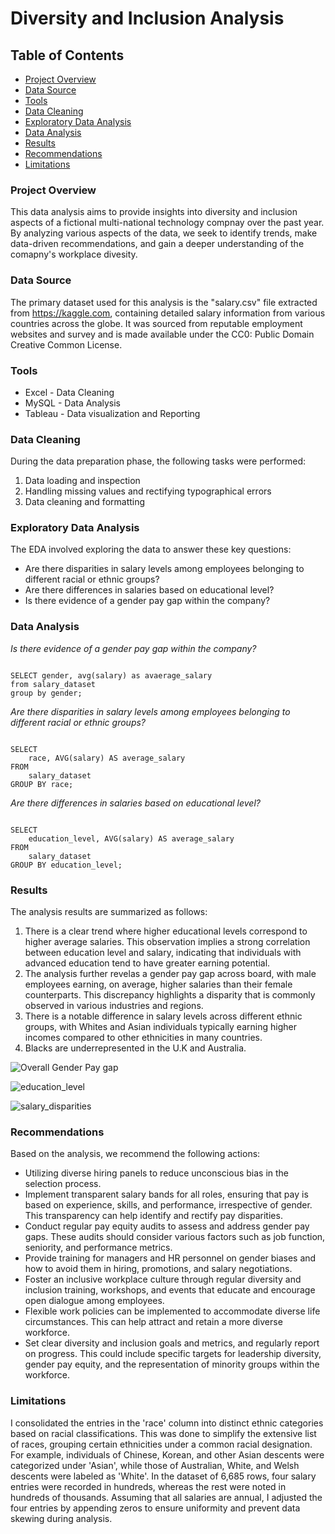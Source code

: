 # Diversity and Inclusion Analysis


## Table of Contents

- [Project Overview](#project-overview)
- [Data Source](#data-source)
- [Tools](#tools)
- [Data Cleaning](#data-cleaning)
- [Exploratory Data Analysis](#exploratory-data-analysis)
- [Data Analysis](#data-analysis)
- [Results](#results)
- [Recommendations](#recommendations)
- [Limitations](#limitations)



### Project Overview

This data analysis aims to provide insights into diversity and inclusion aspects of a fictional multi-national technology compnay over the past year. By analyzing various aspects of the data, we seek to identify trends, make data-driven recommendations, and gain a deeper understanding of the comapny's workplace divesity.


### Data Source

The primary dataset used for this analysis is the "salary.csv" file extracted from https://kaggle.com, containing detailed salary information from various countries across the globe. It was sourced from reputable employment websites and survey and is made available under the CC0: Public Domain Creative Common License.

### Tools

- Excel - Data Cleaning
- MySQL - Data Analysis
- Tableau - Data visualization and Reporting

### Data Cleaning

During the data preparation phase, the following tasks were performed:

1. Data loading and inspection
2. Handling missing values and rectifying typographical errors
3. Data cleaning and formatting

### Exploratory Data Analysis

The EDA involved exploring the data to answer these key questions:

- Are there disparities in salary levels among employees belonging to different racial or ethnic groups?
- Are there differences in salaries based on educational level?
- Is there evidence of a gender pay gap within the company?

### Data Analysis

*Is there evidence of a gender pay gap within the company?*
```mysql

SELECT gender, avg(salary) as avaerage_salary
from salary_dataset
group by gender;
```
*Are there disparities in salary levels among employees belonging to different racial or ethnic groups?*
```mysql

SELECT 
    race, AVG(salary) AS average_salary
FROM
    salary_dataset
GROUP BY race;
```
*Are there differences in salaries based on educational level?*
```mysql

SELECT 
    education_level, AVG(salary) AS average_salary
FROM
    salary_dataset
GROUP BY education_level;
```

### Results

The analysis results are summarized as follows:

1. There is a clear trend where higher educational levels correspond to higher average salaries. This observation implies a strong correlation between education level and salary, indicating that individuals with advanced education tend to have greater earning potential.
2. The analysis further revelas a gender pay gap across board, with male employees earning, on average, higher salaries than their female counterparts. This discrepancy highlights a disparity that is commonly observed in various industries and regions.
3. There is a notable difference in salary levels across different ethnic groups, with Whites and Asian individuals typically earning higher incomes compared to other ethnicities in many countries.
4.  Blacks are underrepresented in the U.K and Australia.


![Overall Gender Pay gap](https://github.com/Lene-Ayele/Diversity-and-Inclusion/assets/156113418/60fa54c8-bcf8-466a-849e-9025302b7dee)






![education_level](https://github.com/Lene-Ayele/Diversity-and-Inclusion/assets/156113418/ce71be1a-7ba7-4264-9840-feaa11a69281)






![salary_disparities](https://github.com/Lene-Ayele/Diversity-and-Inclusion/assets/156113418/6625887c-364c-4333-9505-1d5c9daf3280)

### Recommendations

Based on the analysis, we recommend the following actions:

- Utilizing diverse hiring panels to reduce unconscious bias in the selection process.
- Implement transparent salary bands for all roles, ensuring that pay is based on experience, skills, and performance, irrespective of gender. This transparency can help identify and rectify pay disparities.
- Conduct regular pay equity audits to assess and address gender pay gaps. These audits should consider various factors such as job function, seniority, and performance metrics.
- Provide training for managers and HR personnel on gender biases and how to avoid them in hiring, promotions, and salary negotiations.
- Foster an inclusive workplace culture through regular diversity and inclusion training, workshops, and events that educate and encourage open dialogue among employees.
- Flexible work policies can be implemented to accommodate diverse life circumstances. This can help attract and retain a more diverse workforce.
- Set clear diversity and inclusion goals and metrics, and regularly report on progress. This could include specific targets for leadership diversity, gender pay equity, and the representation of minority groups within the workforce.

### Limitations

I consolidated the entries in the 'race' column into distinct ethnic categories based on racial classifications. This was done to simplify the extensive list of races, grouping certain ethnicities under a common racial designation. For example, individuals of Chinese, Korean, and other Asian descents were categorized under 'Asian', while those of Australian, White, and Welsh descents were labeled as 'White'. In the dataset of 6,685 rows, four salary entries were recorded in hundreds, whereas the rest were noted in hundreds of thousands. Assuming that all salaries are annual, I adjusted the four entries by appending zeros to ensure uniformity and prevent data skewing during analysis.
